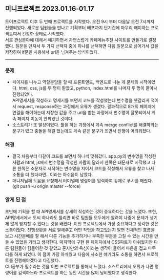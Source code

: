 ## 미니프로젝트 2023.01.16-01.17

토이프로젝트 이후 두 번째 프로젝트를 시작했다. 오전 9시 부터 다음날 오전 7시까지 진행되었다. 새로운 팀원들을 만나고 기획부터 배포까지 단기간에 마무리 해야하는 프로젝트여서 긴장한 상태로 시작했다.  
서로 관심분야에 대해서 얘기하면서 자연스럽게 카페메뉴추천 사이트를 만들기로 결정했다. 질문을 던져서 두 가지 선택지 중에 하나를 선택하면 다음 질문으로 넘어가서 값을 저장하여 if문을 사용해서 url을 넘겨주는 방식이었다.

---

### 문제

- 페이지를 나누고 역할분담을 할 때 프론트엔드, 백엔드로 나눈 게 문제의 시작이었다. html, css, js를 두 명이 맡았고, python, index.html를 나머지 두 명이 맡아서 진행되었다.  
  API명세서를 작성하고 명세서를 보면서 코드를 작성했는데 변수명을 헷갈리게 적어서 request, response하는 과정에서 오류가 생겼다. 결과적으로 8개의 페이지에 연결을 해야하는데 저장한 값을 주고 url을 받는 과정에서 변수명이 잘못되어서 계속 페이지 이동이 안되었던 것이다.
- 소스트리가 또 말성이었다. 풀을 하는 과정에서 계속 merge conflict를 해결하라는 문구가 떴고 충돌을 해결 했는데도 계속 같은 문구가 뜨면서 진행이 어려워졌다.

### 해결

- 결국 처음부터 다같이 코드를 보면서 하나씩 맞춰갔다. app.py의 변수명을 작성한 사람과 html, js에서 변수명을 작성한 사람이 달라서 한쪽은 대문자로 시작했고 다른 한쪽은 소문자로 시작하는 변수명을 지어서 코드를 작성해서 오류를 찾고 나서 소통을 더 했더라면.. 이라는 아쉬움이 남았다.
- 매니저님께 도움을 요청해서 터미널에 명령어를 입력하여 강제로 푸시를 해줬다. (git push -u origin master --force)

### 알게 된 점

초반에 기획을 할 때 API명세서를 상세히 작성하는 것이 중요하다는 것을 느꼈다. 또한, API명세서에서 토씨 하나라도 틀리면 바로 팀원들 모두에게 알려야 나중에 문제가 생기제 않게 방지할 수 있다는 것을 배웠다. 이번 프로젝트에서 가장 중요하다고 생각한 것은 소통이었다. 진행상황을 서로 말해주고 어떤 작업을 하고있는지 알면 전체적인 흐름을 보고 시간분배를 잘 해서 다른 기능을 추가하거나 부족한 부분을 고칠 수 있는 시간을 만들 수 있었을 거라고 생각한다. 마지막에 구현 된 페이지에서 CSS파트가 아쉬웠지만 다른 팀원들이 힘들어한 것 같았고 혼자만의 욕심이라는 생각이 들어서 마음을 접고 마무리를 하게 되었다. 이 점이 가장 아쉬웠고 다음에 사소한 얘기라도 소통을 하면서 프로젝트를 진행해야겠다고 다짐했다.  
CLI공부가 필수라는 것을 이번 프로젝트를 통해서 느꼈다. 소스트리에서 오류가 나면 명령어를 검색하느라 프로젝트를 하는 동안 시간을 많이 낭비했다고 생각한다.
